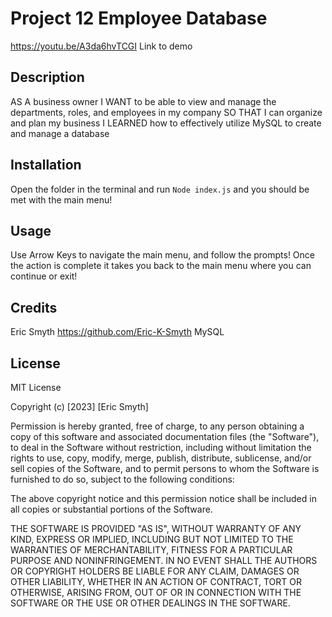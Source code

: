 # Project 12 Employee Database
https://youtu.be/A3da6hvTCGI Link to demo

## Description

AS A business owner
I WANT to be able to view and manage the departments, roles, and employees in my company
SO THAT I can organize and plan my business
I LEARNED how to effectively utilize MySQL to create and manage a database

## Installation
Open the folder in the terminal and run `Node index.js` and you should be met with the main menu!

## Usage
Use Arrow Keys to navigate the main menu, and follow the prompts! 
Once the action is complete it takes you back to the main menu where you can continue or exit!

## Credits

Eric Smyth https://github.com/Eric-K-Smyth
MySQL

## License

MIT License

Copyright (c) [2023] [Eric Smyth]

Permission is hereby granted, free of charge, to any person obtaining a copy of this software and associated documentation files (the "Software"), to deal in the Software without restriction, including without limitation the rights to use, copy, modify, merge, publish, distribute, sublicense, and/or sell copies of the Software, and to permit persons to whom the Software is furnished to do so, subject to the following conditions:

The above copyright notice and this permission notice shall be included in all copies or substantial portions of the Software.

THE SOFTWARE IS PROVIDED "AS IS", WITHOUT WARRANTY OF ANY KIND, EXPRESS OR IMPLIED, INCLUDING BUT NOT LIMITED TO THE WARRANTIES OF MERCHANTABILITY, FITNESS FOR A PARTICULAR PURPOSE AND NONINFRINGEMENT. IN NO EVENT SHALL THE AUTHORS OR COPYRIGHT HOLDERS BE LIABLE FOR ANY CLAIM, DAMAGES OR OTHER LIABILITY, WHETHER IN AN ACTION OF CONTRACT, TORT OR OTHERWISE, ARISING FROM, OUT OF OR IN CONNECTION WITH THE SOFTWARE OR THE USE OR OTHER DEALINGS IN THE SOFTWARE.

